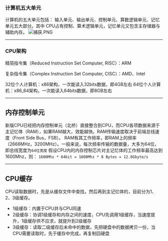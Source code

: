 ### 计算机五大单元
计算机的五大单元包括：
输入单元、输出单元、控制单元、算数逻辑单元、记忆单元五大部分。其中 CPU占有控制、算术逻辑单元，记忆单元又包含主存储器与辅助内存。
![捕获.PNG](2)
***
### CPU架构
精简指令集（Reduced Instruction Set Computer, RISC）：ARM

复杂指令集（Complex Instruction Set Computer, CISC）：AMD、Intel

32位个人计算机：x86架构，一次能读入32bits数据，即4GB左右
64位个人计算机：x86_64架构，一次能读入64bits数据，即8GB左右
***
## 内存控制单元
新版CPU已经把内存控制单元（北桥）直接整合到CPU，而CPU各项数据来源于主记忆体（RAM），如果RAM越大，效能越快。RAM传输速度取决于前端总线速度（Front Side Bus，FSB）。
RAM有其工作频率，即RAM上的频率（2666MHz，3200MHz）。一般来说，每次频率传输的数据量，大多为64位，即总线宽度为`64位宽度`
假设CPU内的内存控制芯片对主记忆体的工作频率最高达到1600Mhz，则：
```1600Mhz * 64bit = 1600Mhz * 8 Bytes = 12.8Gbyte/s```

---
## CPU缓存
CPU读取数据时，先是从缓存文件中查找，然后再到主记忆体的，目前分为1、2、3级缓存。
* 1级缓存：内置于CPU并与CPU同速
* 2级缓存：协调1级缓存和内存之间的速度，CPU先调用1级缓存，当速度提升，1级缓存供不应求，就提升到2级缓存
* 3级缓存：读取二级缓存后未命中的数据，先把硬盘中的数据拷贝一份，当CPU需要读取时，先于缓存中完成，再复制回硬盘



